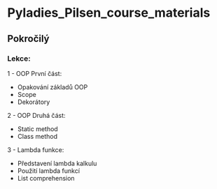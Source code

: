 # Pyladies_Pilsen_course_materials

## Pokročilý
### Lekce:
1 - OOP První část:
- Opakování základů OOP
- Scope
- Dekorátory

2 - OOP Druhá část:
- Static method
- Class method

3 - Lambda funkce:
- Představení lambda kalkulu
- Použití lambda funkcí
- List comprehension
